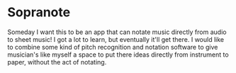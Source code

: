# Sopranote
Someday I want this to be an app that can notate music directly from audio to sheet music! I got a lot to learn, but eventually it'll get there.
I would like to combine some kind of pitch recognition and notation software to give musician's like myself a space to put there ideas directly from instrument 
to paper, without the act of notating.
